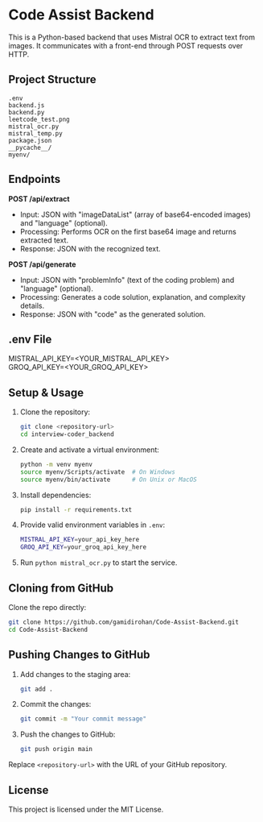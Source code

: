 # Code Assist Backend

This is a Python-based backend that uses Mistral OCR to extract text from images. It communicates with a front-end through POST requests over HTTP.

## Project Structure

```
.env
backend.js
backend.py
leetcode_test.png
mistral_ocr.py
mistral_temp.py
package.json
__pycache__/
myenv/
```

## Endpoints

**POST /api/extract**  
- Input: JSON with "imageDataList" (array of base64-encoded images) and "language" (optional).  
- Processing: Performs OCR on the first base64 image and returns extracted text.  
- Response: JSON with the recognized text.

**POST /api/generate**  
- Input: JSON with "problemInfo" (text of the coding problem) and "language" (optional).  
- Processing: Generates a code solution, explanation, and complexity details.  
- Response: JSON with "code" as the generated solution.

## .env File
MISTRAL_API_KEY=<YOUR_MISTRAL_API_KEY>  
GROQ_API_KEY=<YOUR_GROQ_API_KEY>

## Setup & Usage

1. Clone the repository:
    ```sh
    git clone <repository-url>
    cd interview-coder_backend
    ```

2. Create and activate a virtual environment:
    ```sh
    python -m venv myenv
    source myenv/Scripts/activate  # On Windows
    source myenv/bin/activate      # On Unix or MacOS
    ```

3. Install dependencies:
    ```sh
    pip install -r requirements.txt
    ```

4. Provide valid environment variables in `.env`:
    ```sh
    MISTRAL_API_KEY=your_api_key_here
    GROQ_API_KEY=your_groq_api_key_here
    ```

5. Run `python mistral_ocr.py` to start the service.

## Cloning from GitHub
Clone the repo directly:
```sh
git clone https://github.com/gamidirohan/Code-Assist-Backend.git
cd Code-Assist-Backend
```

## Pushing Changes to GitHub

1. Add changes to the staging area:
    ```sh
    git add .
    ```

2. Commit the changes:
    ```sh
    git commit -m "Your commit message"
    ```

3. Push the changes to GitHub:
    ```sh
    git push origin main
    ```

Replace `<repository-url>` with the URL of your GitHub repository.

## License

This project is licensed under the MIT License.
